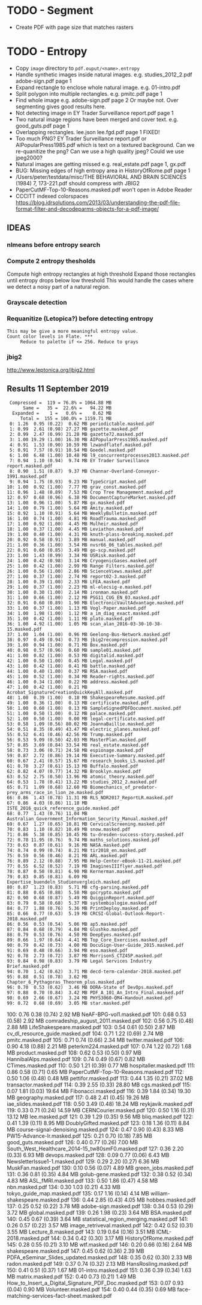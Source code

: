 TODO - Segment
==============
* Create PDF with page size that matches rasters


TODO - Entropy
==================
* Copy `image` directory to `pdf.ouput/<name>.entropy`
* Handle synthetic images inside natural images. e.g. studies_2012_2.pdf adobe-sign.pdf page 1
* Expand rectangle to enclose whole natural image. e.g. 01-intro.pdf
* Split polygon into multiple rectangles. e.g. pmitc.pdf page 1
* Find whole image e.g. adobe-sign.pdf page 2 Or maybe not. Over segmenting gives good results here.
* Not detecting image in EY Trader Surveillance report.pdf page 1
* Two natural image regions have been merged and cover text. e.g. good_guts.pdf page 1
* Overlapping rectangles. lee.json lee.fgd.pdf page 1  FIXED!
* Too much PNG? EY Trader Surveillance report.pdf or AIPopularPress1985.pdf which is text on a textured background. Can we re-quanitize the png? Can we use a high quality jpeg? Could we use jpeg2000?
* Natural images are getting missed e.g. real_estate.pdf page 1, gx.pdf
* BUG: Missing edges of high entropy area in HistoryOfRome.pdf page 1
* /Users/peter/testdata/misc/THE BEHAVIORAL AND BRAIN SCIENCES (1984) 7, 173-221.pdf should compress with JBIG2
* PaperCutMF-Top-10-Reasons.masked.pdf won't open in Adobe Reader
* CCCITT indexed colorspaces https://blog.idrsolutions.com/2013/03/understanding-the-pdf-file-format-filter-and-decodeparms-objects-for-a-pdf-image/

IDEAS
-----
### nlmeans before entropy search
### Compute 2 entropy thesholds
  Compute high entropy rectangles at high threshold
  Expand those rectangles until entropy drops below low threshold
  This would handle the cases where we detect a noisy part of a natural region.

### Grayscale detection

### Requanitize (Letopica?) before detecting entropy
    This may be give a more meaningful entropy value.
    Count color levels in Flate. ***
         Reduce to palette if <= 256. Reduce to grays

### jbig2
http://www.leptonica.org/jbig2.html

Results 11 September 2019
-------------------------
     Compressed =  119 = 76.8% = 1064.88 MB
          Same =   35 =  22.6% =   94.22 MB
      Expanded =    1 =   0.6% =    0.62 MB
         Total =  155 = 100.0% = 1159.71 MB
     0: 1.26  0.95 (0.22)  0.62 MB periodictable.masked.pdf
     1: 0.99  2.61 (0.98) 27.27 MB gazette.masked.pdf
     2: 0.99  2.47 (0.99) 21.28 MB gazette72.masked.pdf
     3: 1.00 19.29 (1.00) 16.30 MB AIPopularPress1985.masked.pdf
     4: 0.91  1.53 (0.90) 10.59 MB lzwandflatef.masked.pdf
     5: 0.91  7.57 (0.91) 10.54 MB Goedel.masked.pdf
     6: 1.00  6.48 (1.00) 10.48 MB l9_concurrentprocesses2013.masked.pdf
     7: 0.94  1.10 (0.94)  9.74 MB EY Trader Surveillance report.masked.pdf
     8: 0.90  1.51 (0.87)  9.37 MB Channar-Overland-Conveyor-1991.masked.pdf
     9: 0.94  1.75 (0.93)  9.23 MB TypeScript.masked.pdf
    10: 1.00  0.92 (1.00)  7.77 MB grav_const.masked.pdf
    11: 0.96  1.48 (0.89)  7.53 MB Crop Tree Management.masked.pdf
    12: 0.97  0.68 (0.96)  6.38 MB DocumentCaptureMarket.masked.pdf
    13: 1.00  0.96 (1.00)  5.87 MB gx.masked.pdf
    14: 1.00  0.79 (1.00)  5.64 MB Amity.masked.pdf
    15: 0.92  1.10 (0.91)  5.64 MB WeeklyBulletin.masked.pdf
    16: 1.00  0.74 (1.00)  4.81 MB RoadTrauma.masked.pdf
    17: 1.00  0.92 (1.00)  4.45 MB Mulheir.masked.pdf
    18: 1.00  0.37 (1.00)  4.45 MB Leviathon.masked.pdf
    19: 1.00  0.40 (1.00)  4.31 MB knuth-plass-breaking.masked.pdf
    20: 0.92  0.58 (0.91)  3.89 MB manual.masked.pdf
    21: 1.00  0.36 (1.00)  3.54 MB nvsr66_06_tables.masked.pdf
    22: 0.91  0.60 (0.85)  3.49 MB go-scp.masked.pdf
    23: 1.00  1.43 (0.99)  3.34 MB USRisk.masked.pdf
    24: 1.00  0.42 (0.98)  3.14 MB CryogenicGases.masked.pdf
    25: 1.00  0.42 (1.00)  2.99 MB Range Filters.masked.pdf
    26: 1.00  0.56 (1.00)  2.86 MB ScienceViews.masked.pdf
    27: 1.00  0.37 (1.00)  2.74 MB report02-3.masked.pdf
    28: 1.00  0.39 (1.00)  2.33 MB LFEA.masked.pdf
    29: 1.00  0.37 (1.00)  2.23 MB ml-elecsig-e.masked.pdf
    30: 1.00  0.30 (1.00)  2.14 MB ironman.masked.pdf
    31: 1.00  0.66 (1.00)  2.12 MB PSG11_CUG_EN_03.masked.pdf
    32: 0.91  0.60 (0.89)  1.90 MB ElectronicVaultAdvantage.masked.pdf
    33: 1.00  0.37 (1.00)  1.13 MB Vogl-Paper.masked.pdf
    34: 1.00  1.98 (1.00)  1.12 MB a_im_diag_exact.masked.pdf
    35: 1.00  0.42 (1.00)  1.11 MB plato.masked.pdf
    36: 1.00  4.92 (1.00)  1.05 MB scan_alan_2016-03-30-10-38-15.masked.pdf
    37: 1.00  1.04 (1.00)  0.96 MB Geelong-Bus-Network.masked.pdf
    38: 0.97  0.49 (0.94)  0.73 MB jbig2recompression.masked.pdf
    39: 1.00  0.94 (1.00)  0.71 MB Box.masked.pdf
    40: 0.98  0.57 (0.96)  0.60 MB sample01.masked.pdf
    41: 1.00  0.82 (1.00)  0.53 MB digitalid.masked.pdf
    42: 1.00  0.50 (1.00)  0.45 MB Legal.masked.pdf
    43: 1.00  0.42 (1.00)  0.41 MB battle.masked.pdf
    44: 1.00  0.40 (1.00)  0.37 MB RSA.masked.pdf
    45: 1.00  0.52 (1.00)  0.34 MB Reader-rights.masked.pdf
    46: 1.00  0.34 (1.00)  0.22 MB address.masked.pdf
    47: 1.00  0.42 (1.00)  0.21 MB Acrobat_SignatureCreationQuickKeyAll.masked.pdf
    48: 1.00  0.39 (1.00)  0.18 MB ShakespeareResume.masked.pdf
    49: 1.00  0.36 (1.00)  0.13 MB certificate.masked.pdf
    50: 1.00  0.60 (1.00)  0.13 MB SampleSignedPDFDocument.masked.pdf
    51: 1.00  0.50 (1.00)  0.12 MB palace.masked.pdf
    52: 1.00  0.50 (1.00)  0.00 MB legal-certificate.masked.pdf
    53: 0.58  1.09 (0.56) 80.02 MB JoannaBaillie.masked.pdf
    54: 0.51  8.35 (0.49) 43.47 MB electric_planes.masked.pdf
    55: 0.52  6.41 (0.46) 42.56 MB Trump.masked.pdf
    56: 0.53  9.09 (0.50) 42.03 MB MasterPlan.masked.pdf
    57: 0.85  3.69 (0.84) 33.54 MB real_estate.masked.pdf
    58: 0.73  3.06 (0.71) 24.58 MB espionage.masked.pdf
    59: 0.87  2.72 (0.86) 19.14 MB Executive-Summary.masked.pdf
    60: 0.67  2.41 (0.57) 15.67 MB research_books_L5.masked.pdf
    61: 0.70  3.27 (0.61) 15.13 MB Buffalo.masked.pdf
    62: 0.82  4.07 (0.77) 14.32 MB Brooklyn.masked.pdf
    63: 0.52  2.75 (0.50) 13.96 MB atomic_theory.masked.pdf
    64: 0.53  1.78 (0.41) 13.22 MB studies_2012_2.masked.pdf
    65: 0.71  1.09 (0.68) 12.60 MB Biomechanics_of_predator-prey_arms_race_in_lion_ze.masked.pdf
    66: 0.86  1.43 (0.78) 11.31 MB RLS_NDR2017_ReportLR.masked.pdf
    67: 0.86  4.03 (0.86) 11.18 MB ISTE_2016_quick_reference_guide.masked.pdf
    68: 0.77  1.43 (0.76) 11.04 MB Australian_Government_Information_Security_Manual.masked.pdf
    69: 0.67  1.27 (0.65) 10.81 MB CervicalScreening.masked.pdf
    70: 0.83  1.10 (0.82) 10.49 MB snow.masked.pdf
    71: 0.86  5.38 (0.85) 10.45 MB tu-dresden-success-story.masked.pdf
    72: 0.78 11.95 (0.76)  9.74 MB maths_solutions.masked.pdf
    73: 0.63  0.87 (0.61)  9.16 MB NASA.masked.pdf
    74: 0.74  0.99 (0.74)  8.21 MB tir2018_en.masked.pdf
    75: 0.59  0.56 (0.46)  8.21 MB ARL.masked.pdf
    76: 0.89  2.12 (0.88)  7.95 MB Help-Center-eBook-11-21.masked.pdf
    77: 0.55  6.52 (0.52)  7.19 MB ImaginesIIIflyer.masked.pdf
    78: 0.87  0.50 (0.81)  6.90 MB Kernerman.masked.pdf
    79: 0.83  0.85 (0.81)  6.09 MB Expertise_buendeln_Studienvergleich.masked.pdf
    80: 0.87  1.23 (0.83)  5.71 MB cfg-parsing.masked.pdf
    81: 0.88  0.65 (0.88)  5.58 MB gocrypto.masked.pdf
    82: 0.90  0.68 (0.87)  5.49 MB QuigginReport.masked.pdf
    83: 0.79  0.58 (0.68)  5.37 MB systembiologie.masked.pdf
    84: 0.77  1.88 (0.76)  5.36 MB PrintDeploy.masked.pdf
    85: 0.66  0.77 (0.63)  5.19 MB CRCSI-Global-Outlook-Report-2018.masked.pdf
    86: 0.56  0.53 (0.54)  5.06 MB ap5.masked.pdf
    87: 0.84  0.68 (0.79)  4.84 MB Glushko.masked.pdf
    88: 0.79  0.53 (0.76)  4.50 MB DeepEyes.masked.pdf
    89: 0.66  1.97 (0.64)  4.41 MB Top_Core_Exercises.masked.pdf
    90: 0.79  0.42 (0.73)  4.00 MB DocuSign-User-Guide_2015.masked.pdf
    91: 0.69  0.48 (0.66)  3.94 MB eso.masked.pdf
    92: 0.78  2.73 (0.72)  3.87 MB MorrisonS_CTZ45P.masked.pdf
    93: 0.84  0.98 (0.83)  3.79 MB Legal Services Industry Brief.masked.pdf
    94: 0.70  1.42 (0.62)  3.71 MB decd-term-calendar-2018.masked.pdf
    95: 0.88  0.51 (0.78)  3.62 MB Chapter_6_Pythagoras_Theorem_plus.masked.pdf
    96: 0.70  0.53 (0.62)  3.46 MB DORA-State of DevOps.masked.pdf
    97: 0.88  0.70 (0.84)  3.42 MB PDF_A_101_An_Intro_Final.masked.pdf
    98: 0.69  2.66 (0.67)  3.24 MB PHYS3060-QM4-Handout.masked.pdf
    99: 0.72  0.68 (0.69)  3.05 MB star.masked.pdf
   100: 0.76  0.38 (0.74)  2.92 MB NeAF-BPG-vol1.masked.pdf
   101: 0.68  0.53 (0.58)  2.92 MB comradeship_august_2011.masked.pdf
   102: 0.56  0.75 (0.48)  2.88 MB LifeShakespeare.masked.pdf
   103: 0.54  0.61 (0.50)  2.87 MB cv_dl_resource_guide.masked.pdf
   104: 0.71  1.22 (0.69)  2.74 MB pmitc.masked.pdf
   105: 0.71  0.74 (0.66)  2.34 MB twitter.masked.pdf
   106: 0.90  4.18 (0.88)  2.21 MB peterkm224.masked.pdf
   107: 0.74  1.22 (0.72)  1.68 MB product.masked.pdf
   108: 0.62  0.53 (0.50)  0.97 MB HannibalAlps.masked.pdf
   109: 0.74  0.49 (0.67)  0.82 MB CTimes.masked.pdf
   110: 0.50  1.21 (0.39)  0.77 MB hospitaller.masked.pdf
   111: 0.86  0.58 (0.71)  0.65 MB PaperCutMF-Top-10-Reasons.masked.pdf
   112: 0.50  1.06 (0.48)  0.48 MB pettifor.masked.pdf
   113: 0.44  1.35 (0.21) 37.02 MB transactor.masked.pdf
   114: 0.39  2.55 (0.33) 28.80 MB cgs.masked.pdf
   115: 0.07  1.81 (0.03) 19.64 MB Fibonacci.masked.pdf
   116: 0.39  1.84 (0.34) 19.30 MB geography.masked.pdf
   117: 0.48  2.41 (0.45) 19.26 MB iae_slides.masked.pdf
   118: 0.50  3.49 (0.48) 18.24 MB reykjavik.masked.pdf
   119: 0.33  0.71 (0.24) 14.59 MB CERNCourier.masked.pdf
   120: 0.50  1.16 (0.31) 13.12 MB lee.masked.pdf
   121: 0.39  1.29 (0.35)  9.56 MB bliq.masked.pdf
   122: 0.41  1.39 (0.11)  8.95 MB DoublyGifted.masked.pdf
   123: 0.18  1.36 (0.11)  8.84 MB course-signal-denoising.masked.pdf
   124: 0.47  0.90 (0.43)  8.33 MB PW15-Advance-lr.masked.pdf
   125: 0.21  0.70 (0.18)  7.85 MB good_guts.masked.pdf
   126: 0.40  0.77 (0.26)  7.00 MB South_West_Healthcare_2014-15_tw80smF0.masked.pdf
   127: 0.36  2.20 (0.33)  6.93 MB devops.masked.pdf
   128: 0.09  0.77 (0.06)  6.43 MB NewsletterIssue1-1.masked.pdf
   129: 0.29  2.20 (0.27)  6.36 MB MuskFan.masked.pdf
   130: 0.10  0.56 (0.07)  4.89 MB green_jobs.masked.pdf
   131: 0.36  0.81 (0.35)  4.84 MB golub-gene.masked.pdf
   132: 0.38  0.52 (0.34)  4.83 MB ASL_fMRI.masked.pdf
   133: 0.50  1.86 (0.47)  4.58 MB nbn.masked.pdf
   134: 0.30  1.03 (0.21)  4.33 MB tokyo_guide_map.masked.pdf
   135: 0.17  1.16 (0.14)  4.14 MB william-shakespeare.masked.pdf
   136: 0.44  2.85 (0.43)  4.05 MB hobbes.masked.pdf
   137: 0.25  0.52 (0.22)  3.78 MB adobe-sign.masked.pdf
   138: 0.34  0.53 (0.29)  3.72 MB global.masked.pdf
   139: 0.26  1.98 (0.23)  3.64 MB BSA.masked.pdf
   140: 0.45  0.67 (0.39)  3.64 MB statistical_region_merging.masked.pdf
   141: 0.26  0.57 (0.22)  3.57 MB image_retriveval.masked.pdf
   142: 0.42  0.52 (0.31)  3.55 MB Lecture_8.masked.pdf
   143: 0.19  0.64 (0.16)  3.51 MB ICML-2018.masked.pdf
   144: 0.34  0.42 (0.30)  3.17 MB HistoryOfRome.masked.pdf
   145: 0.28  0.55 (0.21)  3.10 MB wtf.masked.pdf
   146: 0.20  0.66 (0.16)  2.64 MB shakespeare.masked.pdf
   147: 0.45  0.62 (0.36)  2.39 MB PDFA_eSeminar_Slides_updated.masked.pdf
   148: 0.35  0.62 (0.30)  2.33 MB radon.masked.pdf
   149: 0.37  0.74 (0.32)  2.13 MB HansRosling.masked.pdf
   150: 0.41  0.51 (0.37)  1.67 MB 01-intro.masked.pdf
   151: 0.36  0.39 (0.34)  1.63 MB matrix.masked.pdf
   152: 0.40  0.73 (0.21)  1.49 MB How_to_Insert_a_Digital_Signature_PDF_Doc.masked.pdf
   153: 0.07  0.93 (0.04)  0.90 MB Volunteer.masked.pdf
   154: 0.40  0.44 (0.35)  0.69 MB face-matching-services-fact-sheet.masked.pdf
